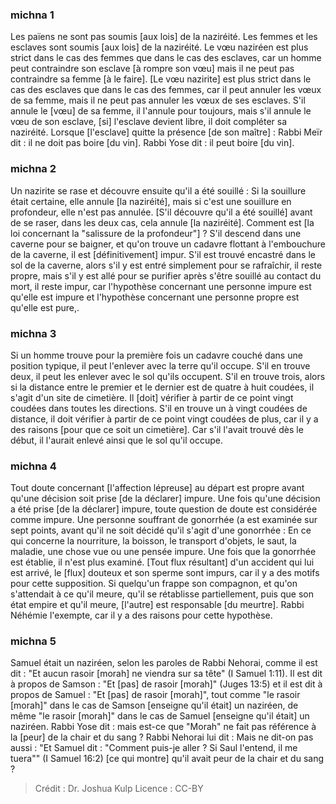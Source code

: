 
### michna 1
Les païens ne sont pas soumis [aux lois] de la naziréité. Les femmes et les esclaves sont soumis [aux lois] de la naziréité. Le vœu naziréen est plus strict dans le cas des femmes que dans le cas des esclaves, car un homme peut contraindre son esclave [à rompre son vœu] mais il ne peut pas contraindre sa femme [à le faire]. [Le vœu nazirite] est plus strict dans le cas des esclaves que dans le cas des femmes, car il peut annuler les vœux de sa femme, mais il ne peut pas annuler les vœux de ses esclaves. S'il annule le [vœu] de sa femme, il l'annule pour toujours, mais s'il annule le vœu de son esclave, [si] l'esclave devient libre, il doit compléter sa naziréité. Lorsque [l'esclave] quitte la présence [de son maître] : Rabbi Meïr dit : il ne doit pas boire [du vin]. Rabbi Yose dit : il peut boire [du vin].

### michna 2
Un nazirite se rase et découvre ensuite qu'il a été souillé : Si la souillure était certaine, elle annule [la naziréité], mais si c'est une souillure en profondeur, elle n'est pas annulée. [S'il découvre qu'il a été souillé] avant de se raser, dans les deux cas, cela annule [la naziréité]. Comment est [la loi concernant la "salissure de la profondeur"] ? S'il descend dans une caverne pour se baigner, et qu'on trouve un cadavre flottant à l'embouchure de la caverne, il est [définitivement] impur. S'il est trouvé encastré dans le sol de la caverne, alors s'il y est entré simplement pour se rafraîchir, il reste propre, mais s'il y est allé pour se purifier après s'être souillé au contact du mort, il reste impur, car l'hypothèse concernant une personne impure est qu'elle est impure et l'hypothèse concernant une personne propre est qu'elle est pure,.

### michna 3
Si un homme trouve pour la première fois un cadavre couché dans une position typique, il peut l'enlever avec la terre qu'il occupe. S'il en trouve deux, il peut les enlever avec le sol qu'ils occupent. S'il en trouve trois, alors si la distance entre le premier et le dernier est de quatre à huit coudées, il s'agit d'un site de cimetière. Il [doit] vérifier à partir de ce point vingt coudées dans toutes les directions. S'il en trouve un à vingt coudées de distance, il doit vérifier à partir de ce point vingt coudées de plus, car il y a des raisons [pour que ce soit un cimetière]. Car s'il l'avait trouvé dès le début, il l'aurait enlevé ainsi que le sol qu'il occupe.

### michna 4
Tout doute concernant [l'affection lépreuse] au départ est propre avant qu'une décision soit prise [de la déclarer] impure. Une fois qu'une décision a été prise [de la déclarer] impure, toute question de doute est considérée comme impure. Une personne souffrant de gonorrhée (a est examinée sur sept points, avant qu'il ne soit décidé qu'il s'agit d'une gonorrhée : En ce qui concerne la nourriture, la boisson, le transport d'objets, le saut, la maladie, une chose vue ou une pensée impure. Une fois que la gonorrhée est établie, il n'est plus examiné. [Tout flux résultant] d'un accident qui lui est arrivé, le [flux] douteux et son sperme sont impurs, car il y a des motifs pour cette supposition. Si quelqu'un frappe son compagnon, et qu'on s'attendait à ce qu'il meure, qu'il se rétablisse partiellement, puis que son état empire et qu'il meure, [l'autre] est responsable [du meurtre]. Rabbi Néhémie l'exempte, car il y a des raisons pour cette hypothèse.

### michna 5
Samuel était un naziréen, selon les paroles de Rabbi Nehorai, comme il est dit : "Et aucun rasoir [morah] ne viendra sur sa tête" (I Samuel 1:11).  Il est dit à propos de Samson : "Et [pas] de rasoir [morah]" (Juges 13:5) et il est dit à propos de Samuel : "Et [pas] de rasoir [morah]", tout comme "le rasoir [morah]" dans le cas de Samson [enseigne qu'il était] un naziréen, de même "le rasoir [morah]" dans le cas de Samuel [enseigne qu'il était] un naziréen. Rabbi Yose dit : mais est-ce que "Morah" ne fait pas référence à la [peur] de la chair et du sang ? Rabbi Nehorai lui dit : Mais ne dit-on pas aussi : "Et Samuel dit : "Comment puis-je aller ? Si Saul l'entend, il me tuera"" (I Samuel 16:2) [ce qui montre] qu'il avait peur de la chair et du sang ?

>Crédit : Dr. Joshua Kulp
>Licence : CC-BY